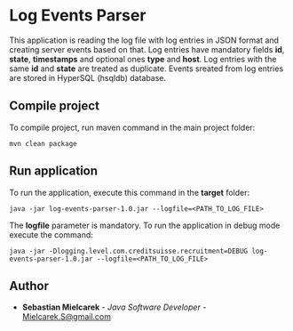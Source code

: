 # Log Events Parser
This application is reading the log file with log entries in JSON format and creating server events based on that.
Log entries have mandatory fields **id**, **state**, **timestamps** and optional ones **type** and **host**. Log entries
with the same **id** and **state** are treated as duplicate. Events sreated from log entries are stored in HyperSQL
(hsqldb) database. 

## Compile project
To compile project, run maven command in the main project folder:

`mvn clean package`

## Run application
To run the application, execute this command in the **target** folder:

`java -jar log-events-parser-1.0.jar --logfile=<PATH_TO_LOG_FILE>`

The **logfile** parameter is mandatory. To run the application in debug mode execute the command:

`java -jar -Dlogging.level.com.creditsuisse.recruitment=DEBUG log-events-parser-1.0.jar --logfile=<PATH_TO_LOG_FILE>`

## Author

* **Sebastian Mielcarek** - *Java Software Developer* - [Mielcarek.S@gmail.com](mailto:Mielcarek.S@gmail.com) 